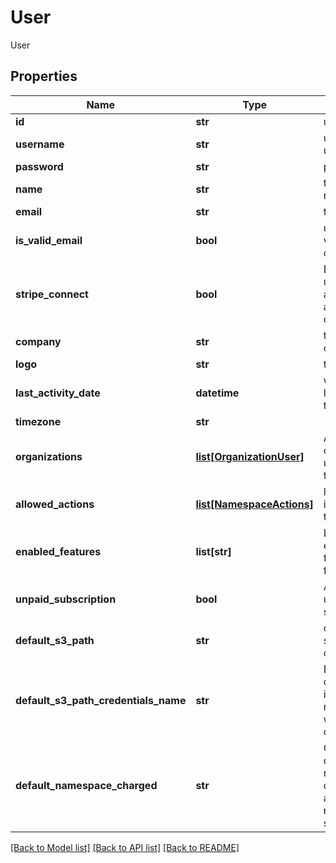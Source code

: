 # User

User
## Properties
Name | Type | Description | Notes
------------ | ------------- | ------------- | -------------
**id** | **str** | unique id of user | [optional] 
**username** | **str** | username must be unique | 
**password** | **str** | password | [optional] 
**name** | **str** | the user&#39;s full, real name | [optional] 
**email** | **str** | the user&#39;s email | [optional] 
**is_valid_email** | **bool** | user&#39;s email is validated to be correct | [optional] [readonly] 
**stripe_connect** | **bool** | Denotes that the user is able to apply pricing to arrays by means of Stripe Connect | [optional] [readonly] 
**company** | **str** | the user&#39;s company | [optional] 
**logo** | **str** | the user&#39;s logo | [optional] 
**last_activity_date** | **datetime** | when the user last logged in (set by the server) | [optional] [readonly] 
**timezone** | **str** |  | [optional] 
**organizations** | [**list[OrganizationUser]**](OrganizationUser.md) | Array of organizations a user is part of and their roles | [optional] [readonly] 
**allowed_actions** | [**list[NamespaceActions]**](NamespaceActions.md) | list of actions user is allowed to do on this organization | [optional] 
**enabled_features** | **list[str]** | List of extra/optional/beta features to enable for namespace | [optional] [readonly] 
**unpaid_subscription** | **bool** | A notice that the user has an unpaid subscription | [optional] [readonly] 
**default_s3_path** | **str** | default s3 path to store newly created notebooks | [optional] 
**default_s3_path_credentials_name** | **str** | Default s3 path credentials name is the credentials name to use along with default_s3_path | [optional] 
**default_namespace_charged** | **str** | Override the default namespace charged for actions when no namespace is specified | [optional] 

[[Back to Model list]](../README.md#documentation-for-models) [[Back to API list]](../README.md#documentation-for-api-endpoints) [[Back to README]](../README.md)



